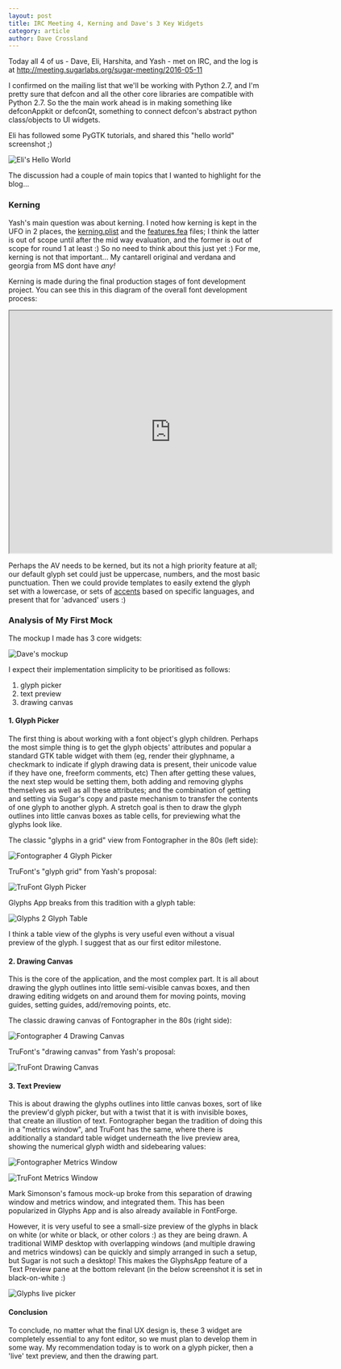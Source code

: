 ```yaml
---
layout: post
title: IRC Meeting 4, Kerning and Dave's 3 Key Widgets
category: article
author: Dave Crossland
---
```


Today all 4 of us - Dave, Eli, Harshita, and Yash - met on IRC, and the log is at <http://meeting.sugarlabs.org/sugar-meeting/2016-05-11>

I confirmed on the mailing list that we'll be working with Python 2.7, and I'm pretty sure that defcon and all the other core libraries are compatible with Python 2.7. 
So the the main work ahead is in making something like defconAppkit or defconQt, something to connect defcon's abstract python class/objects to UI widgets.

Eli has followed some PyGTK tutorials, and shared this "hello world" screenshot ;)

![Eli's Hello World](files/img/eli_hello_world.png)

The discussion had a couple of main topics that I wanted to highlight for the blog...

### Kerning

Yash's main question was about kerning.
I noted how kerning is kept in the UFO in 2 places, the [kerning.plist](http://unifiedfontobject.org/versions/ufo3/kerning.plist) and the [features.fea](http://unifiedfontobject.org/versions/ufo3/features.fea) files; 
I think the latter is out of scope until after the mid way evaluation, and the former is out of scope for round 1 at least :) 
So no need to think about this just yet :) 
For me, kerning is not that important... 
My cantarell original and verdana and georgia from MS dont have _any!_

Kerning is made during the final production stages of font development project. 
You can see this in this diagram of the overall font development process:

<iframe src="https://docs.google.com/file/d/0BxPD9osVW0s6SGNQRUs3ZmZrUzA/preview" width="640" height="480"></iframe>

Perhaps the AV needs to be kerned, but its not a high priority feature at all; 
our default glyph set could just be uppercase, numbers, and the most basic punctuation. 
Then we could provide templates to easily extend the glyph set with a lowercase, or sets of [accents](http://designwithfontforge.com/en-US/Diacritics_and_Accents.html) based on specific languages, and present that for 'advanced' users :)

### Analysis of My First Mock 

The mockup I made has 3 core widgets:

![Dave's mockup](files/img/wireframe_concept_02_hig.svg)

I expect their implementation simplicity to be prioritised as follows:

1. glyph picker
2. text preview
3. drawing canvas

#### 1. Glyph Picker

The first thing is about working with a font object's glyph children. 
Perhaps the most simple thing is to get the glyph objects' attributes and popular a standard GTK table widget with them 
(eg, render their glyphname, a checkmark to indicate if glyph drawing data is present, their unicode value if they have one, freeform comments, etc)
Then after getting these values, the next step would be setting them, both adding and removing glyphs themselves as well as all these attributes; 
and the combination of getting and setting via Sugar's copy and paste mechanism to transfer the contents of one glyph to another glyph.
A stretch goal is then to draw the glyph outlines into little canvas boxes as table cells, for previewing what the glyphs look like.

The classic "glyphs in a grid" view from Fontographer in the 80s (left side):

![Fontographer 4 Glyph Picker](files/img/third_party/fontographer-v4.jpg)

TruFont's "glyph grid" from Yash's proposal:

![TruFont Glyph Picker](files/img/3.png)

Glyphs App breaks from this tradition with a glyph table:

![Glyphs 2 Glyph Table](files/img/third_party/glyphs-glyph-picker.gif)

I think a table view of the glyphs is very useful even without a visual preview of the glyph. 
I suggest that as our first editor milestone. 

#### 2. Drawing Canvas

This is the core of the application, and the most complex part. 
It is all about drawing the glyph outlines into little semi-visible canvas boxes, and then drawing editing widgets on and around them for moving points, moving guides, setting guides, add/removing points, etc.

The classic drawing canvas of Fontographer in the 80s (right side):

![Fontographer 4 Drawing Canvas](files/img/third_party/fontographer-v4.jpg)

TruFont's "drawing canvas" from Yash's proposal:

![TruFont Drawing Canvas](files/img/4.png)

#### 3. Text Preview

This is about drawing the glyphs outlines into little canvas boxes, sort of like the preview'd glyph picker, but with a twist that it is with invisible boxes, that create an illustion of text. 
Fontographer began the tradition of doing this in a "metrics window", and TruFont has the same, where there is additionally a standard table widget underneath the live preview area, showing the numerical glyph width and sidebearing values:

![Fontographer Metrics Window](files/img/third_party/fontographer-metrics.gif)

![TruFont Metrics Window](files/img/third_party/trufont-metrics-window.png)

Mark Simonson's famous mock-up broke from this separation of drawing window and metrics window, and integrated them. 
This has been popularized in Glyphs App and is also already available in FontForge. 

However, it is very useful to see a small-size preview of the glyphs in black on white (or white or black, or other colors :) as they are being drawn. 
A traditional WIMP desktop with overlapping windows (and multiple drawing and metrics windows) can be quickly and simply arranged in such a setup, but Sugar is not such a desktop!
This makes the GlyphsApp feature of a Text Preview pane at the bottom relevant (in the below screenshot it is set in black-on-white :)

![Glyphs live picker](files/img/third_party/glyphs-live-preview.png)

#### Conclusion

To conclude, no matter what the final UX design is, these 3 widget are completely essential to any font editor, so we must plan to develop them in some way. 
My recommendation today is to work on a glyph picker, then a 'live' text preview, and then the drawing part. 
